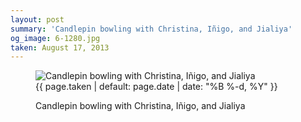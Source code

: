 ```yaml
---
layout: post
summary: 'Candlepin bowling with Christina, Iñigo, and Jialiya'
og_image: 6-1280.jpg
taken: August 17, 2013
---
```


<figure class="post" data-src="{{ site.assets_url }}/{{ page.og_image }}" data-sub-html='#caption-{{ page.id | remove_first: "/" }}'>
<img alt="Candlepin bowling with Christina, Iñigo, and Jialiya" sizes="(min-width: 700px) 50vw, calc(100vw - 2rem)" src="{{ site.assets_url }}/6-640.jpg" srcset="{{ site.assets_url }}/6-1280.jpg 1280w, {{ site.assets_url }}/6-960.jpg 960w, {{ site.assets_url }}/6-640.jpg 640w, {{ site.assets_url }}/6-320.jpg 320w"/>
<figcaption id='caption-{{ page.id | remove_first: "/" }}'>
<time>{{ page.taken | default: page.date | date: "%B %-d, %Y" }}</time>
<p>Candlepin bowling with Christina, Iñigo, and Jialiya</p>
</figcaption>
</figure>
